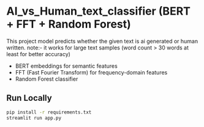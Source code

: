 # AI_vs_Human_text_classifier (BERT + FFT + Random Forest)
This project model predicts whether the given text is ai generated or human written. 
note:- it works for large text samples (word count > 30 words at least for better accuracy)

- BERT embeddings for semantic features
- FFT (Fast Fourier Transform) for frequency-domain features
- Random Forest classifier

## Run Locally
```bash
pip install -r requirements.txt
streamlit run app.py
